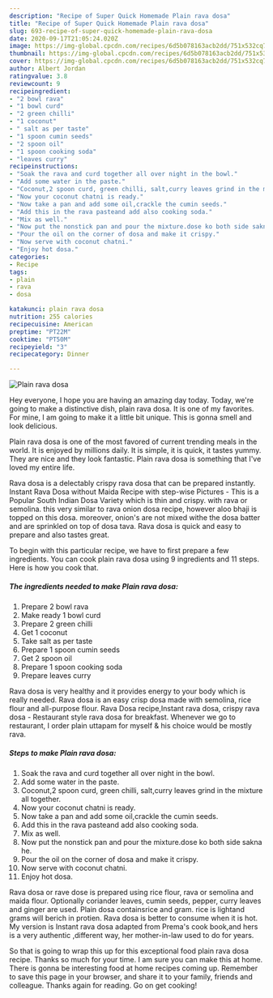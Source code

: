 ```yaml
---
description: "Recipe of Super Quick Homemade Plain rava dosa"
title: "Recipe of Super Quick Homemade Plain rava dosa"
slug: 693-recipe-of-super-quick-homemade-plain-rava-dosa
date: 2020-09-17T21:05:24.020Z
image: https://img-global.cpcdn.com/recipes/6d5b078163acb2dd/751x532cq70/plain-rava-dosa-recipe-main-photo.jpg
thumbnail: https://img-global.cpcdn.com/recipes/6d5b078163acb2dd/751x532cq70/plain-rava-dosa-recipe-main-photo.jpg
cover: https://img-global.cpcdn.com/recipes/6d5b078163acb2dd/751x532cq70/plain-rava-dosa-recipe-main-photo.jpg
author: Albert Jordan
ratingvalue: 3.8
reviewcount: 9
recipeingredient:
- "2 bowl rava"
- "1 bowl curd"
- "2 green chilli"
- "1 coconut"
- " salt as per taste"
- "1 spoon cumin seeds"
- "2 spoon oil"
- "1 spoon cooking soda"
- "leaves curry"
recipeinstructions:
- "Soak the rava and curd together all over night in the bowl."
- "Add some water in the paste."
- "Coconut,2 spoon curd, green chilli, salt,curry leaves grind in the mixture all together."
- "Now your coconut chatni is ready."
- "Now take a pan and add some oil,crackle the cumin seeds."
- "Add this in the rava pasteand add also cooking soda."
- "Mix as well."
- "Now put the nonstick pan and pour the mixture.dose ko both side sakna he."
- "Pour the oil on the corner of dosa and make it crispy."
- "Now serve with coconut chatni."
- "Enjoy hot dosa."
categories:
- Recipe
tags:
- plain
- rava
- dosa

katakunci: plain rava dosa 
nutrition: 255 calories
recipecuisine: American
preptime: "PT22M"
cooktime: "PT50M"
recipeyield: "3"
recipecategory: Dinner

---
```



![Plain rava dosa](https://img-global.cpcdn.com/recipes/6d5b078163acb2dd/751x532cq70/plain-rava-dosa-recipe-main-photo.jpg)

Hey everyone, I hope you are having an amazing day today. Today, we're going to make a distinctive dish, plain rava dosa. It is one of my favorites. For mine, I am going to make it a little bit unique. This is gonna smell and look delicious.

Plain rava dosa is one of the most favored of current trending meals in the world. It is enjoyed by millions daily. It is simple, it is quick, it tastes yummy. They are nice and they look fantastic. Plain rava dosa is something that I've loved my entire life.

Rava dosa is a delectably crispy rava dosa that can be prepared instantly. Instant Rava Dosa without Maida Recipe with step-wise Pictures - This is a Popular South Indian Dosa Variety which is thin and crispy. with rava or semolina. this very similar to rava onion dosa recipe, however aloo bhaji is topped on this dosa. moreover, onion&#39;s are not mixed withe the dosa batter and are sprinkled on top of dosa tava. Rava dosa is quick and easy to prepare and also tastes great.


To begin with this particular recipe, we have to first prepare a few ingredients. You can cook plain rava dosa using 9 ingredients and 11 steps. Here is how you cook that.

<!--inarticleads1-->

##### The ingredients needed to make Plain rava dosa:

1. Prepare 2 bowl rava
1. Make ready 1 bowl curd
1. Prepare 2 green chilli
1. Get 1 coconut
1. Take  salt as per taste
1. Prepare 1 spoon cumin seeds
1. Get 2 spoon oil
1. Prepare 1 spoon cooking soda
1. Prepare leaves curry


Rava dosa is very healthy and it provides energy to your body which is really needed. Rava dosa is an easy crisp dosa made with semolina, rice flour and all-purpose flour. Rava Dosa recipe,Instant rava dosa, crispy rava dosa - Restaurant style rava dosa for breakfast. Whenever we go to restaurant, I order plain uttapam for myself &amp; his choice would be mostly rava. 

<!--inarticleads2-->

##### Steps to make Plain rava dosa:

1. Soak the rava and curd together all over night in the bowl.
1. Add some water in the paste.
1. Coconut,2 spoon curd, green chilli, salt,curry leaves grind in the mixture all together.
1. Now your coconut chatni is ready.
1. Now take a pan and add some oil,crackle the cumin seeds.
1. Add this in the rava pasteand add also cooking soda.
1. Mix as well.
1. Now put the nonstick pan and pour the mixture.dose ko both side sakna he.
1. Pour the oil on the corner of dosa and make it crispy.
1. Now serve with coconut chatni.
1. Enjoy hot dosa.


Rava dosa or rave dose is prepared using rice flour, rava or semolina and maida flour. Optionally coriander leaves, cumin seeds, pepper, curry leaves and ginger are used. Plain dosa containsrice and gram. rice is lightand grams will berich in protien. Rava dosa is better to consume when it is hot. My version is Instant rava dosa adapted from Prema&#39;s cook book,and hers is a very authentic ,different way, her mother-in-law used to do for years. 

So that is going to wrap this up for this exceptional food plain rava dosa recipe. Thanks so much for your time. I am sure you can make this at home. There is gonna be interesting food at home recipes coming up. Remember to save this page in your browser, and share it to your family, friends and colleague. Thanks again for reading. Go on get cooking!
